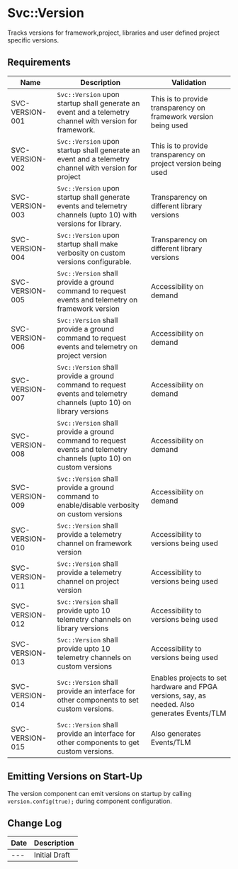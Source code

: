 # Svc::Version

Tracks versions for framework,project, libraries and user defined project specific versions.

## Requirements

| Name | Description | Validation |
|---|---|---|
|SVC-VERSION-001|`Svc::Version` upon startup shall generate an event and a telemetry channel with version for framework.| This is to provide transparency on framework version being used|
|SVC-VERSION-002|`Svc::Version` upon startup shall generate an event and a telemetry channel with version for project | This is to provide transparency on project version being used|
|SVC-VERSION-003|`Svc::Version` upon startup shall generate events and telemetry channels (upto 10) with versions for library.| Transparency on different library versions|
|SVC-VERSION-004|`Svc::Version` upon startup shall make verbosity on custom versions configurable.| Transparency on different library versions|
|SVC-VERSION-005|`Svc::Version` shall provide a ground command to request events and telemetry on framework version| Accessibility on demand|
|SVC-VERSION-006|`Svc::Version` shall provide a ground command to request events and telemetry on project version| Accessibility on demand|
|SVC-VERSION-007|`Svc::Version` shall provide a ground command to request events and telemetry channels (upto 10) on library versions| Accessibility on demand|
|SVC-VERSION-008|`Svc::Version` shall provide a ground command to request events and telemetry channels (upto 10) on custom versions| Accessibility on demand|
|SVC-VERSION-009|`Svc::Version` shall provide a ground command to enable/disable verbosity on custom versions| Accessibility on demand|
|SVC-VERSION-010|`Svc::Version` shall provide a telemetry channel on framework version| Accessibility to versions being used|
|SVC-VERSION-011|`Svc::Version` shall provide a telemetry channel on project version| Accessibility to versions being used|
|SVC-VERSION-012|`Svc::Version` shall provide upto 10 telemetry channels on library versions| Accessibility to versions being used|
|SVC-VERSION-013|`Svc::Version` shall provide upto 10 telemetry channels on custom versions| Accessibility to versions being used|
|SVC-VERSION-014|`Svc::Version` shall provide an interface for other components to set custom versions.| Enables projects to set hardware and FPGA versions, say, as needed. Also generates Events/TLM|
|SVC-VERSION-015|`Svc::Version` shall provide an interface for other components to get custom versions.| Also generates Events/TLM|

## Emitting Versions on Start-Up

The version component can emit versions on startup by calling `version.config(true);` during component configuration.

## Change Log
| Date | Description |
|---|---|
|---| Initial Draft |
